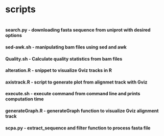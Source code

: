 # scripts
#
#### search.py - downloading fasta sequence from uniprot with desired options
#### sed-awk.sh - manipulating bam files using sed and awk
#### Quality.sh - Calculate quality statistics from bam files
#### alteration.R - snippet to visualize Gviz tracks in R
#### axistrack.R - script to generate plot from alignmet track with Gviz
#### execute.sh - execute command from command line and prints computation time
#### generateGraph.R - generateGraph function to visualize Gviz alignment track
#### scpa.py - extract_sequence and filter function to process fasta file
